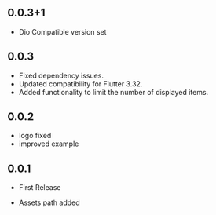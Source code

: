 ## 0.0.3+1

- Dio Compatible version set

## 0.0.3

- Fixed dependency issues.
- Updated compatibility for Flutter 3.32.
- Added functionality to limit the number of displayed items.

## 0.0.2

- logo fixed
- improved example

## 0.0.1

- First Release

- Assets path added
